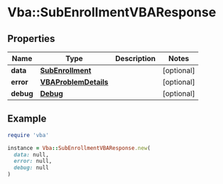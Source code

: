 # Vba::SubEnrollmentVBAResponse

## Properties

| Name | Type | Description | Notes |
| ---- | ---- | ----------- | ----- |
| **data** | [**SubEnrollment**](SubEnrollment.md) |  | [optional] |
| **error** | [**VBAProblemDetails**](VBAProblemDetails.md) |  | [optional] |
| **debug** | [**Debug**](Debug.md) |  | [optional] |

## Example

```ruby
require 'vba'

instance = Vba::SubEnrollmentVBAResponse.new(
  data: null,
  error: null,
  debug: null
)
```


